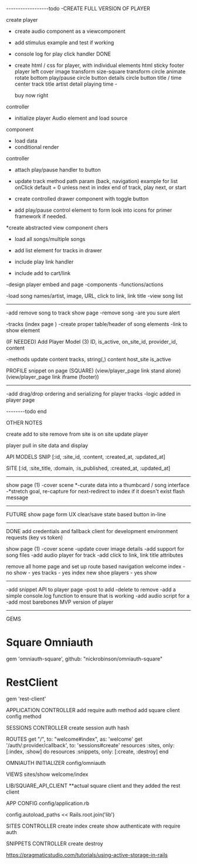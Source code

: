 ------------------todo
-CREATE FULL VERSION OF PLAYER

create player

 - create audio component as a viewcomponent
 - add stimulus example and test if working
  - console log for play click handler
DONE

 - create html / css for player, with individual elements
html
  sticky footer
    player left
      cover image
        transform size-square
        transform circle
        animate rotate
      bottom play/pause circle button
      details circle button
    title / time center
      track title
      artist detail
      playing time - 

    buy now right

controller
 - initialize player Audio element and load source
 
 component
 - load data
 - conditional render
 
 
 controller
 - attach play/pause handler to button
 - update track method
    path param (back, navigation)
      example for list onClick
    default = 0 unless next in index
      end of track, play next, or start



 - create controlled drawer component with toggle button
 - add play/pause control element to form
    look into icons for primer framework if needed.

*create abstracted view component
chers



 - load all songs/multiple songs
 
 - add list element for tracks in drawer
  - include play link handler
  - include add to cart/link

-design player embed and page
  -components
  -functions/actions

  -load song names/artist, image, URL, click to link, link title
  -view song list

---------------------

-add remove song to track show page
  -remove song
    -are you sure alert

-tracks (index page )
  -create proper table/header of song elements
  -link to show element


(IF NEEDED) Add Player Model (3)
ID, is_active, on_site_id, provider_id, content

-methods
  update content
  tracks, string(,)
  content
  host_site
  is_active

PROFILE
snippet on page (SQUARE)
(view/player_page link stand alone)
(view/player_page link iframe (footer))

--------
-add drag/drop ordering and serializing
for player tracks
  -logic added in player page

--------todo end


OTHER NOTES

create
add to site
remove from site
is on site
update player



player
  pull in site data
  and display




API MODELS
SNIP
[:id, :site_id, :content, :created_at, :updated_at]

SITE
[:id, :site_title, :domain, :is_published, :created_at, :updated_at]


------------------------

show page (1)
-cover scene
  *-curate data into a thumbcard / song interface
  -*stretch goal, re-capture for next-redirect to index if it doesn't exist
    flash message

------------------------

FUTURE
show page
  form UX
    clear/save
    state based button
    in-line

------------------------



DONE
add credentials and fallback client for development environment requests (key vs token)

show page (1)
-cover scene
    -update cover image details
    -add support for song files
    -add audio player for track
    -add click to link, link title attributes
    

remove all home page and set up route based navigation
  welcome 
    index - no
    show - yes
  tracks - yes
    index
    new
    shoe
  players - yes
    show

------------------------
-add snippet API to player page
  -post to add
  -delete to remove
    -add a simple console.log function to ensure that is working
  -add audio script for a 
-add most barebones MVP version of player


------------------------


GEMS

# Square Omniauth
gem 'omniauth-square', github: "nickrobinson/omniauth-square"

# RestClient
gem 'rest-client'


APPLICATION CONTROLLER
add require auth method
add square client config method

SESSIONS CONTROLLER
create session
auth hash

ROUTES
get "/", to: "welcome#index", as: 'welcome'
get '/auth/:provider/callback', to: 'sessions#create'
resources :sites, only: [:index, :show] do 
  resources :snippets, only: [:create, :destroy]
end


OMNIAUTH INITIALIZER
config/omniauth

VIEWS
sites/show
welcome/index

LIB/SQUARE_API_CLIENT
**actual square client and they added the rest client

APP CONFIG
config/application.rb

config.autoload_paths << Rails.root.join('lib')


SITES CONTROLLER
create index 
create show
authenticate with require auth

SNIPPETS CONTROLLER
create
destroy




https://pragmaticstudio.com/tutorials/using-active-storage-in-rails
